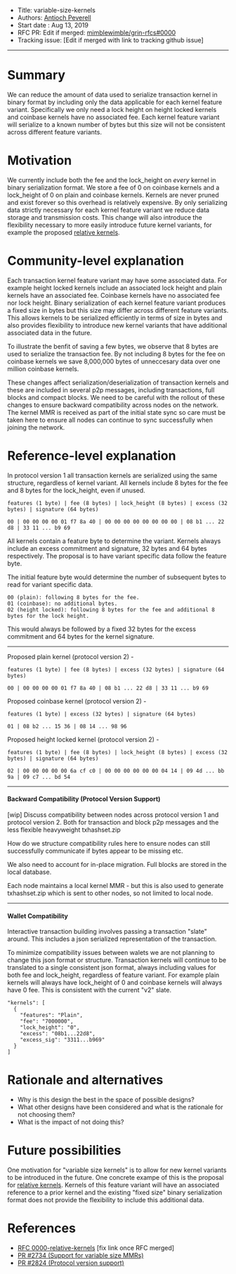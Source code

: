 
- Title: variable-size-kernels
- Authors: [Antioch Peverell](mailto:apeverell@protonmail.com)
- Start date : Aug 13, 2019
- RFC PR: Edit if merged: [mimblewimble/grin-rfcs#0000](https://github.com/mimblewimble/grin-rfcs/pull/0000)
- Tracking issue: [Edit if merged with link to tracking github issue]

---

# Summary
[summary]: #summary

We can reduce the amount of data used to serialize transaction kernel in binary format by including only the data applicable for each kernel feature variant. Specifically we only need a lock height on height locked kernels and coinbase kernels have no associated fee. Each kernel feature variant will serialize to a known number of bytes but this size will not be consistent across different feature variants.

# Motivation
[motivation]: #motivation

We currently include both the fee and the lock_height on _every_ kernel in binary serialization format. We store a fee of 0 on coinbase kernels and a lock_height of 0 on plain and coinbase kernels. Kernels are never pruned and exist forever so this overhead is relatively expensive. By only serializing data strictly necessary for each kernel feature variant we reduce data storage and transmission costs. This change will also introduce the flexibility necessary to more easily introduce future kernel variants, for example the proposed [relative kernels][0].

# Community-level explanation
[community-level-explanation]: #community-level-explanation

Each transaction kernel feature variant may have some associated data. For example height locked kernels include an associated lock height and plain kernels have an associated fee. Coinbase kernels have no associated fee nor lock height. Binary serialization of each kernel feature variant produces a fixed size in bytes but this size may differ across different feature variants. This allows kernels to be serialized efficiently in terms of size in bytes and also provides flexibility to introduce new kernel variants that have additional associated data in the future.

To illustrate the benfit of saving a few bytes, we observe that 8 bytes are used to serialize the transaction fee. By not including 8 bytes for the fee on coinbase kernels we save 8,000,000 bytes of unneccesary data over one million coinbase kernels.

These changes affect serialization/deserialization of transaction kernels and these are included in several p2p messages, including transactions, full blocks and compact blocks. We need to be careful with the rollout of these changes to ensure backward compatibility across nodes on the network. The kernel MMR is received as part of the initial state sync so care must be taken here to ensure all nodes can continue to sync successfully when joining the network.

# Reference-level explanation
[reference-level-explanation]: #reference-level-explanation

In protocol version 1 all transaction kernels are serialized using the same structure, regardless of kernel variant. All kernels include 8 bytes for the fee and 8 bytes for the lock_height, even if unused.

```
features (1 byte) | fee (8 bytes) | lock_height (8 bytes) | excess (32 bytes) | signature (64 bytes)

00 | 00 00 00 00 01 f7 8a 40 | 00 00 00 00 00 00 00 00 | 08 b1 ... 22 d8 | 33 11 ... b9 69
```

All kernels contain a feature byte to determine the variant. Kernels always include an excess commitment and signature, 32 bytes and 64 bytes respectively. The proposal is to have variant specific data follow the feature byte.

The initial feature byte would determine the number of subsequent bytes to read for variant specific data.

```
00 (plain): following 8 bytes for the fee.
01 (coinbase): no additional bytes.
02 (height locked): following 8 bytes for the fee and additional 8 bytes for the lock height.
```

This would always be followed by a fixed 32 bytes for the excess commitment and 64 bytes for the kernel signature.

----

Proposed plain kernel (protocol version 2) -

```
features (1 byte) | fee (8 bytes) | excess (32 bytes) | signature (64 bytes)

00 | 00 00 00 00 01 f7 8a 40 | 08 b1 ... 22 d8 | 33 11 ... b9 69
```

Proposed coinbase kernel (protocol version 2) -

```
features (1 byte) | excess (32 bytes) | signature (64 bytes)

01 | 08 b2 ... 15 36 | 08 14 ... 98 96
```

Proposed height locked kernel (protocol version 2) -

```
features (1 byte) | fee (8 bytes) | lock_height (8 bytes) | excess (32 bytes) | signature (64 bytes)

02 | 00 00 00 00 00 6a cf c0 | 00 00 00 00 00 00 04 14 | 09 4d ... bb 9a | 09 c7 ... bd 54
```

----

#### Backward Compatibility (Protocol Version Support)

[wip] Discuss compatibility between nodes across protocol version 1 and protocol version 2. Both for transaction and block p2p messages and the less flexible heavyweight txhashset.zip

How do we structure compatibility rules here to ensure nodes can still successfully communicate if bytes appear to be missing etc.

We also need to account for in-place migration. Full blocks are stored in the local database.

Each node maintains a local kernel MMR - but this is also used to generate txhashset.zip which is sent to other nodes, so not limited to local node.

----

#### Wallet Compatibility

Interactive transaction building involves passing a transaction "slate" around. This includes a json serialized representation of the transaction.

To minimize compatibility issues between walets we are not planning to change this json format or structure. Transaction kernels will continue to be translated to a single consistent json format, always including values for both fee and lock_height, regardless of feature variant. For example plain kernels will always have lock_height of 0 and coinbase kernels will always have 0 fee. This is consistent with the current "v2" slate.

```
"kernels": [
  {
	"features": "Plain",
	"fee": "7000000",
	"lock_height": "0",
	"excess": "08b1...22d8",
	"excess_sig": "3311...b969"
  }
]
```

# Rationale and alternatives
[rationale-and-alternatives]: #rationale-and-alternatives

- Why is this design the best in the space of possible designs?
- What other designs have been considered and what is the rationale for not choosing them?
- What is the impact of not doing this?

# Future possibilities
[future-possibilities]: #future-possibilities

One motivation for "variable size kernels" is to allow for new kernel variants to be introduced in the future. One concrete exampe of this is the proposal for [relative kernels][0]. Kernels of this feature variant will have an associated reference to a prior kernel and the existing "fixed size" binary serialization format does not provide the flexibility to include this additional data.

# References
[references]: #references

* [RFC 0000-relative-kernels][0] [fix link once RFC merged]
* [PR #2734 (Support for variable size MMRs)][1]
* [PR #2824 (Protocol version support)][2]

[0]: https://github.com/mimblewimble/grin-rfcs/blob/master/text/0000-relative-kernels.md
[1]: https://github.com/mimblewimble/grin/pull/2734
[2]: https://github.com/mimblewimble/grin/pull/2824
